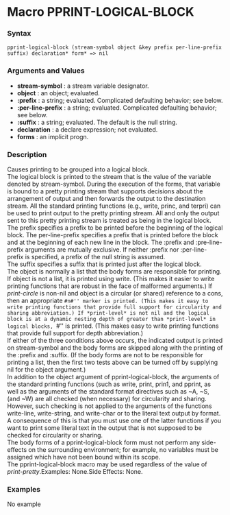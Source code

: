 <!-- Generated on 05/10/2020 by https://github.com/anto2oo/clhs-evolved -->

# Macro PPRINT-LOGICAL-BLOCK

### Syntax
`pprint-logical-block (stream-symbol object &key prefix per-line-prefix suffix) declaration* form* => nil`  


### Arguments and Values
- **stream-symbol** : a stream variable designator.   
- **object** : an object; evaluated.   
- **:prefix** : a string; evaluated. Complicated defaulting behavior; see below.   
- **:per-line-prefix** : a string; evaluated. Complicated defaulting behavior; see below.   
- **:suffix** : a string; evaluated. The default is the null string.   
- **declaration** : a declare expression; not evaluated.   
- **forms** : an implicit progn.   


### Description
Causes printing to be grouped into a logical block.  
The logical block is printed to the stream that is the value of the variable denoted by stream-symbol. During the execution of the forms, that variable is bound to a pretty printing stream that supports decisions about the arrangement of output and then forwards the output to the destination stream.   All the standard printing functions (e.g., write, princ, and terpri) can be used to print output to the pretty printing stream. All and only the output sent to this pretty printing stream is treated as being in the logical block.  
The prefix specifies a prefix to be printed before the beginning of the logical block. The per-line-prefix specifies a prefix that is printed before the block and at the beginning of each new line in the block. The :prefix and :pre-line-prefix arguments are mutually exclusive. If neither :prefix nor :per-line-prefix is specified, a prefix of the null string is assumed.  
The suffix specifies a suffix that is printed just after the logical block.  
The object is normally a list that the body forms are responsible for printing. If object is not a list, it is printed using write. (This makes it easier to write printing functions that are robust in the face of malformed arguments.) If *print-circle* is non-nil and object is a circular (or shared) reference to a cons, then an appropriate ``#n#'' marker is printed. (This makes it easy to write printing functions that provide full support for circularity and sharing abbreviation.) If *print-level* is not nil and the logical block is at a dynamic nesting depth of greater than *print-level* in logical blocks, ``#'' is printed. (This makes easy to write printing functions that provide full support for depth abbreviation.)  
If either of the three conditions above occurs, the indicated output is printed on stream-symbol and the body forms are skipped along with the printing of the :prefix and :suffix. (If the body forms are not to be responsible for printing a list, then the first two tests above can be turned off by supplying nil for the object argument.)  
In addition to the object argument of pprint-logical-block, the arguments of the standard printing functions (such as write, print, prin1, and pprint, as well as the arguments of the standard format directives such as ~A, ~S, (and ~W) are all checked (when necessary) for circularity and sharing. However, such checking is not applied to the arguments of the functions write-line, write-string, and write-char or to the literal text output by format. A consequence of this is that you must use one of the latter functions if you want to print some literal text in the output that is not supposed to be checked for circularity or sharing.  
The body forms of a pprint-logical-block form must not perform any side-effects on the surrounding environment; for example, no variables must be assigned which have not been bound within its scope.  
 The pprint-logical-block macro may be used regardless of the value of *print-pretty*.Examples: None.Side Effects: None.



### Examples
No example  
